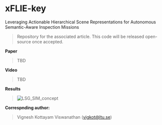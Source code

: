 # xFLIE-key
Leveraging Actionable Hierarchical Scene Representations for Autonomous Semantic-Aware Inspection Missions
> Repository for the associated article. This code will be released open-source once accepted.

**Paper**
> TBD

**Video**
> TBD

**Results**
> ![LSG_SIM_concept](https://github.com/user-attachments/assets/c46dd632-375c-4ed3-be40-8cc4c32d81cd)


**Correspnding author:**
> Vignesh Kottayam Viswanathan (vigkot@ltu.se)
